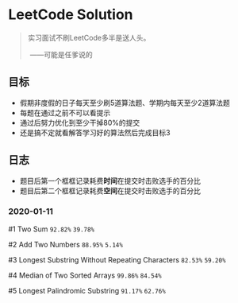 # LeetCode Solution
> 实习面试不刷LeetCode多半是送人头。
>
> ​                                                                ——可能是任爹说的

## 目标

- 假期非度假的日子每天至少刷5道算法题、学期内每天至少2道算法题
- 每题在通过之前不可以看提示
- 通过后努力优化到至少干掉80%的提交
- 还是搞不定就看解答学习好的算法然后完成目标3

## 日志

- 题目后第一个框框记录耗费**时间**在提交时击败选手的百分比
- 题目后第二个框框记录耗费**空间**在提交时击败选手的百分比

### 2020-01-11

#1 Two Sum `92.82%` `39.78%`

#2 Add Two Numbers `88.95%` `5.14%`

#3 Longest Substring Without Repeating Characters `82.53%` `59.20%`

#4 Median of Two Sorted Arrays `99.86%` `84.54%`

#5 Longest Palindromic Substring `91.17%` `62.76%`